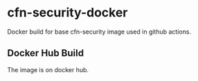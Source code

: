 # cfn-security-docker

Docker build for base cfn-security image used in github actions.

## Docker Hub Build

The image is on docker hub.
